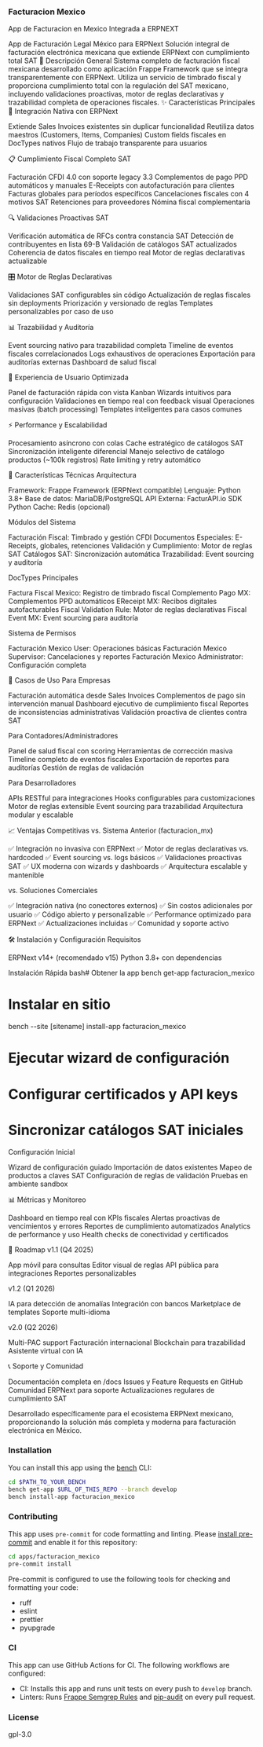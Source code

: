 ### Facturacion Mexico

App de Facturacion en Mexico Integrada a ERPNEXT

App de Facturación Legal México para ERPNext
Solución integral de facturación electrónica mexicana que extiende ERPNext con cumplimiento total SAT
🎯 Descripción General
Sistema completo de facturación fiscal mexicana desarrollado como aplicación Frappe Framework que se integra transparentemente con ERPNext. Utiliza un servicio de timbrado fiscal y proporciona cumplimiento total con la regulación del SAT mexicano, incluyendo validaciones proactivas, motor de reglas declarativas y trazabilidad completa de operaciones fiscales.
✨ Características Principales
🏢 Integración Nativa con ERPNext

Extiende Sales Invoices existentes sin duplicar funcionalidad
Reutiliza datos maestros (Customers, Items, Companies)
Custom fields fiscales en DocTypes nativos
Flujo de trabajo transparente para usuarios

📋 Cumplimiento Fiscal Completo SAT

Facturación CFDI 4.0 con soporte legacy 3.3
Complementos de pago PPD automáticos y manuales
E-Receipts con autofacturación para clientes
Facturas globales para períodos específicos
Cancelaciones fiscales con 4 motivos SAT
Retenciones para proveedores
Nómina fiscal complementaria

🔍 Validaciones Proactivas SAT

Verificación automática de RFCs contra constancia SAT
Detección de contribuyentes en lista 69-B
Validación de catálogos SAT actualizados
Coherencia de datos fiscales en tiempo real
Motor de reglas declarativas actualizable

🎛️ Motor de Reglas Declarativas

Validaciones SAT configurables sin código
Actualización de reglas fiscales sin deployments
Priorización y versionado de reglas
Templates personalizables por caso de uso

📊 Trazabilidad y Auditoría

Event sourcing nativo para trazabilidad completa
Timeline de eventos fiscales correlacionados
Logs exhaustivos de operaciones
Exportación para auditorías externas
Dashboard de salud fiscal

🚀 Experiencia de Usuario Optimizada

Panel de facturación rápida con vista Kanban
Wizards intuitivos para configuración
Validaciones en tiempo real con feedback visual
Operaciones masivas (batch processing)
Templates inteligentes para casos comunes

⚡ Performance y Escalabilidad

Procesamiento asíncrono con colas
Cache estratégico de catálogos SAT
Sincronización inteligente diferencial
Manejo selectivo de catálogo productos (~100k registros)
Rate limiting y retry automático

🔧 Características Técnicas
Arquitectura

Framework: Frappe Framework (ERPNext compatible)
Lenguaje: Python 3.8+
Base de datos: MariaDB/PostgreSQL
API Externa: FacturAPI.io SDK Python
Cache: Redis (opcional)

Módulos del Sistema

Facturación Fiscal: Timbrado y gestión CFDI
Documentos Especiales: E-Receipts, globales, retenciones
Validación y Cumplimiento: Motor de reglas SAT
Catálogos SAT: Sincronización automática
Trazabilidad: Event sourcing y auditoría

DocTypes Principales

Factura Fiscal Mexico: Registro de timbrado fiscal
Complemento Pago MX: Complementos PPD automáticos
EReceipt MX: Recibos digitales autofacturables
Fiscal Validation Rule: Motor de reglas declarativas
Fiscal Event MX: Event sourcing para auditoría

Sistema de Permisos

Facturación Mexico User: Operaciones básicas
Facturación Mexico Supervisor: Cancelaciones y reportes
Facturación Mexico Administrator: Configuración completa

🎯 Casos de Uso
Para Empresas

Facturación automática desde Sales Invoices
Complementos de pago sin intervención manual
Dashboard ejecutivo de cumplimiento fiscal
Reportes de inconsistencias administrativas
Validación proactiva de clientes contra SAT

Para Contadores/Administradores

Panel de salud fiscal con scoring
Herramientas de corrección masiva
Timeline completo de eventos fiscales
Exportación de reportes para auditorías
Gestión de reglas de validación

Para Desarrolladores

APIs RESTful para integraciones
Hooks configurables para customizaciones
Motor de reglas extensible
Event sourcing para trazabilidad
Arquitectura modular y escalable

📈 Ventajas Competitivas
vs. Sistema Anterior (facturacion_mx)

✅ Integración no invasiva con ERPNext
✅ Motor de reglas declarativas vs. hardcoded
✅ Event sourcing vs. logs básicos
✅ Validaciones proactivas SAT
✅ UX moderna con wizards y dashboards
✅ Arquitectura escalable y mantenible

vs. Soluciones Comerciales

✅ Integración nativa (no conectores externos)
✅ Sin costos adicionales por usuario
✅ Código abierto y personalizable
✅ Performance optimizado para ERPNext
✅ Actualizaciones incluidas
✅ Comunidad y soporte activo

🛠️ Instalación y Configuración
Requisitos

ERPNext v14+ (recomendado v15)
Python 3.8+ con dependencias

Instalación Rápida
bash# Obtener la app
bench get-app facturacion_mexico

# Instalar en sitio
bench --site [sitename] install-app facturacion_mexico

# Ejecutar wizard de configuración
# Configurar certificados y API keys
# Sincronizar catálogos SAT iniciales
Configuración Inicial

Wizard de configuración guiado
Importación de datos existentes
Mapeo de productos a claves SAT
Configuración de reglas de validación
Pruebas en ambiente sandbox

📊 Métricas y Monitoreo

Dashboard en tiempo real con KPIs fiscales
Alertas proactivas de vencimientos y errores
Reportes de cumplimiento automatizados
Analytics de performance y uso
Health checks de conectividad y certificados

🔮 Roadmap
v1.1 (Q4 2025)

App móvil para consultas
Editor visual de reglas
API pública para integraciones
Reportes personalizables

v1.2 (Q1 2026)

IA para detección de anomalías
Integración con bancos
Marketplace de templates
Soporte multi-idioma

v2.0 (Q2 2026)

Multi-PAC support
Facturación internacional
Blockchain para trazabilidad
Asistente virtual con IA

📞 Soporte y Comunidad

Documentación completa en /docs
Issues y Feature Requests en GitHub
Comunidad ERPNext para soporte
Actualizaciones regulares de cumplimiento SAT


Desarrollado específicamente para el ecosistema ERPNext mexicano, proporcionando la solución más completa y moderna para facturación electrónica en México.

### Installation

You can install this app using the [bench](https://github.com/frappe/bench) CLI:

```bash
cd $PATH_TO_YOUR_BENCH
bench get-app $URL_OF_THIS_REPO --branch develop
bench install-app facturacion_mexico
```

### Contributing

This app uses `pre-commit` for code formatting and linting. Please [install pre-commit](https://pre-commit.com/#installation) and enable it for this repository:

```bash
cd apps/facturacion_mexico
pre-commit install
```

Pre-commit is configured to use the following tools for checking and formatting your code:

- ruff
- eslint
- prettier
- pyupgrade

### CI

This app can use GitHub Actions for CI. The following workflows are configured:

- CI: Installs this app and runs unit tests on every push to `develop` branch.
- Linters: Runs [Frappe Semgrep Rules](https://github.com/frappe/semgrep-rules) and [pip-audit](https://pypi.org/project/pip-audit/) on every pull request.

### License

gpl-3.0
